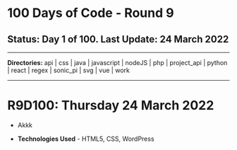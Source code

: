 # 100 Days of Code - Round 9

## **Status:** Day 1 of 100. **Last Update:** 24 March 2022
___
**Directories:** api | css | java | javascript | nodeJS | php | project_api | python | react | regex | sonic_pi | svg | vue | work
___



# R9D100: Thursday 24 March 2022

  + Akkk

  + **Technologies Used** - HTML5, CSS, WordPress